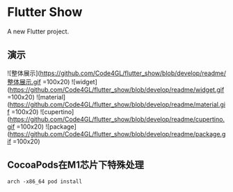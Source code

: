 # Flutter Show

A new Flutter project.

## 演示

![整体展示](https://github.com/Code4GL/flutter_show/blob/develop/readme/整体展示.gif =100x20)
![widget](https://github.com/Code4GL/flutter_show/blob/develop/readme/widget.gif =100x20)
![material](https://github.com/Code4GL/flutter_show/blob/develop/readme/material.gif =100x20)
![cupertino](https://github.com/Code4GL/flutter_show/blob/develop/readme/cupertino.gif =100x20)
![package](https://github.com/Code4GL/flutter_show/blob/develop/readme/package.gif =100x20)

## CocoaPods在M1芯片下特殊处理

```terminal
arch -x86_64 pod install
```
